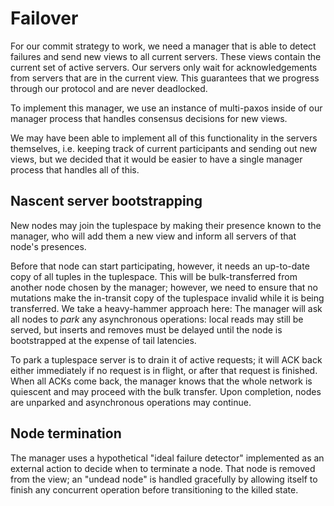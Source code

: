 # Failover

For our commit strategy to work, we need a manager that is able to detect
failures and send new views to all current servers. These views contain the
current set of active servers.  Our servers only wait for acknowledgements from
servers that are in the current view. This
guarantees that we progress through our protocol and are never deadlocked. 

To implement this manager, we use an instance of multi-paxos inside of our
manager process that handles consensus decisions for new views.

We may have been able to implement all of this functionality in the servers
themselves, i.e.  keeping track of current participants and sending out new
views, but we decided that it would be easier to have a single manager process
that handles all of this.

## Nascent server bootstrapping

New nodes may join the tuplespace by making their presence known to the
manager, who will add them a new view and inform all servers of that node's
presences.

Before that node can start participating, however, it needs an up-to-date copy
of all tuples in the tuplespace.  This will be bulk-transferred from another
node chosen by the manager; however, we need to ensure that no mutations make
the in-transit copy of the tuplespace invalid while it is being transferred.
We take a heavy-hammer approach here: The manager will ask all nodes to _park_
any asynchronous operations: local reads may still be served, but inserts and
removes must be delayed until the node is bootstrapped at the expense of tail
latencies.

To park a tuplespace server is to drain it of active requests; it will ACK back
either immediately if no request is in flight, or after that request is
finished.  When all ACKs come back, the manager knows that the whole network is
quiescent and may proceed with the bulk transfer.  Upon completion, nodes are
unparked and asynchronous operations may continue.

## Node termination

The manager uses a hypothetical "ideal failure detector" implemented as an
external action to decide when to terminate a node.  That node is removed
from the view; an "undead node" is handled gracefully by allowing itself to
finish any concurrent operation before transitioning to the killed state.
